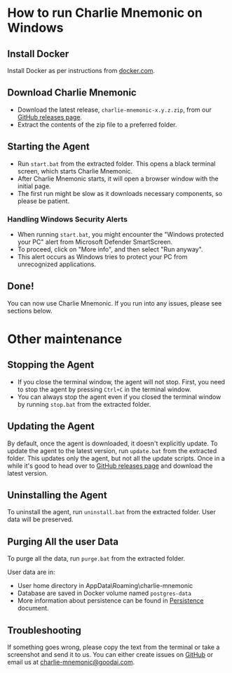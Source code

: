 # How to run Charlie Mnemonic on Windows

## Install Docker

Install Docker as per instructions from [docker.com](https://docs.docker.com/desktop/install/windows-install/).

## Download Charlie Mnemonic

- Download the latest release, `charlie-mnemonic-x.y.z.zip`, from
  our [GitHub releases page](https://github.com/GoodAI/charlie-mnemonic/releases).
- Extract the contents of the zip file to a preferred folder.

## Starting the Agent

- Run `start.bat` from the extracted folder. This opens a black terminal screen, which starts Charlie Mnemonic.
- After Charlie Mnemonic starts, it will open a browser window with the initial page.
- The first run might be slow as it downloads necessary components, so please be patient.

### Handling Windows Security Alerts

- When running `start.bat`, you might encounter the "Windows protected your PC" alert from Microsoft Defender
  SmartScreen.
- To proceed, click on "More info", and then select "Run anyway".
- This alert occurs as Windows tries to protect your PC from unrecognized applications.

## Done!

You can now use Charlie Mnemonic. If you run into any issues, please see sections below.

# Other maintenance

## Stopping the Agent

- If you close the terminal window, the agent will not stop. First, you need to stop the agent by pressing `Ctrl+C` in
  the terminal window.
- You can always stop the agent even if you closed the terminal window by running `stop.bat` from the extracted folder.

## Updating the Agent

By default, once the agent is downloaded, it doesn't explicitly update. To update the agent to the latest version,
run `update.bat` from the extracted folder.
This updates only the agent, but not all the update scripts. Once in a while it's good to head over
to [GitHub releases page](https://github.com/GoodAI/charlie-mnemonic/releases) and download the latest version.

## Uninstalling the Agent

To uninstall the agent, run `uninstall.bat` from the extracted folder. User data will be preserved.

## Purging All the user Data

To purge all the data, run `purge.bat` from the extracted folder.

User data are in:

- User home directory in AppData\Roaming\charlie-mnemonic
- Database are saved in Docker volume named `postgres-data`
- More information about persistence can be found in [Persistence](PERSISTENCE.md) document.

## Troubleshooting

If something goes wrong, please copy the text from the terminal or take a screenshot and send it to us. You can either
create issues on [GitHub](https://github.com/GoodAI/charlie-mnemonic/issues) or email us
at [charlie-mnemonic@goodai.com](mailto:charlie-mnemonic@goodai.com).
